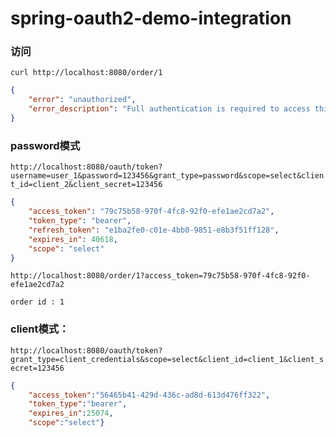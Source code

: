 # spring-oauth2-demo-integration


### 访问
`curl http://localhost:8080/order/1`

```json
{
    "error": "unauthorized",
    "error_description": "Full authentication is required to access this resource"
}
```

### password模式

`http://localhost:8080/oauth/token?username=user_1&password=123456&grant_type=password&scope=select&client_id=client_2&client_secret=123456`

```json
{
    "access_token": "79c75b58-970f-4fc8-92f0-efe1ae2cd7a2",
    "token_type": "bearer",
    "refresh_token": "e1ba2fe0-c01e-4bb0-9851-e8b3f51ff128",
    "expires_in": 40618,
    "scope": "select"
}
```

`http://localhost:8080/order/1?access_token=79c75b58-970f-4fc8-92f0-efe1ae2cd7a2`

`order id : 1`
 
### client模式：
           
`http://localhost:8080/oauth/token?grant_type=client_credentials&scope=select&client_id=client_1&client_secret=123456`
           
```json
{
    "access_token":"56465b41-429d-436c-ad8d-613d476ff322",
    "token_type":"bearer",
    "expires_in":25074,
    "scope":"select"}
```
